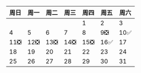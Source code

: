 | 周日 | 周一 | 周二 | 周三 | 周四 | 周五 | 周六 |
| ---- | ---- | ---- | ---- | ---- | ---- | ---- |
|      |      |      |      | 1    | 2    | 3    |
| 4    | 5    | 6    | 7    | 8    | 9❎   | 10✅  |
| 11❎  | 12❎  | 13❎  | 14❎  | 15❎  | 16✅  | 17   |
| 18   | 19   | 20   | 21   | 22   | 23   | 24   |
| 25   | 26   | 27   | 28   | 29   | 30   | 31   |












